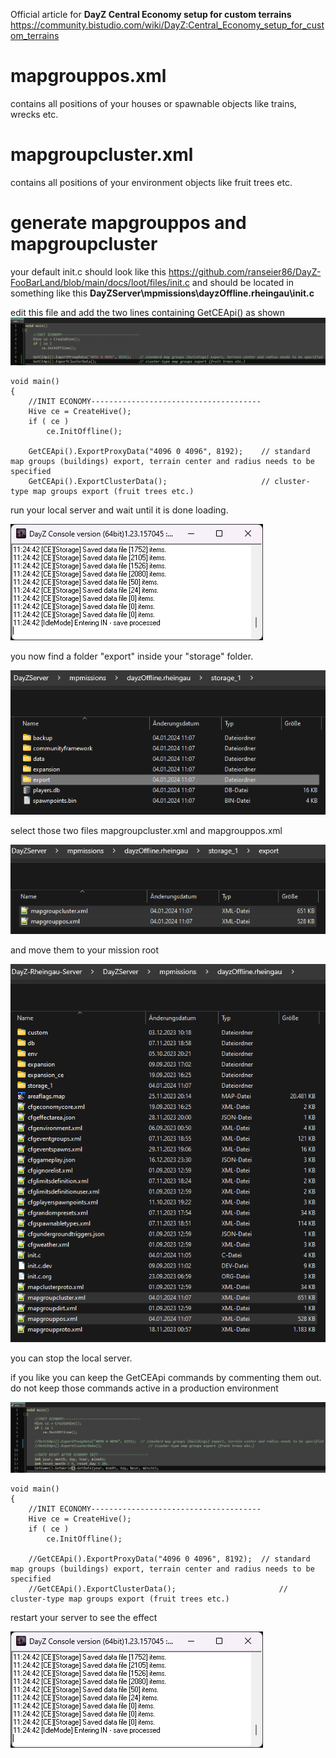 Official article for **DayZ Central Economy setup for custom terrains** https://community.bistudio.com/wiki/DayZ:Central_Economy_setup_for_custom_terrains

# mapgrouppos.xml
contains all positions of your houses or spawnable objects like trains, wrecks etc.

# mapgroupcluster.xml
contains all positions of your environment objects like fruit trees etc.

# generate mapgrouppos and mapgroupcluster
your default init.c should look like this https://github.com/ranseier86/DayZ-FooBarLand/blob/main/docs/loot/files/init.c and should be located in something like this **DayZServer\mpmissions\dayzOffline.rheingau\init.c**

edit this file and add the two lines containing GetCEApi() as shown
<img src="https://github.com/ranseier86/DayZ-FooBarLand/blob/main/docs/loot/img/initcgetceapi.png">

```
void main()
{
	//INIT ECONOMY--------------------------------------
	Hive ce = CreateHive();
	if ( ce )
		ce.InitOffline();
	
	GetCEApi().ExportProxyData("4096 0 4096", 8192);	// standard map groups (buildings) export, terrain center and radius needs to be specified
	GetCEApi().ExportClusterData();						// cluster-type map groups export (fruit trees etc.)
```

run your local server and wait until it is done loading.

<img src="https://github.com/ranseier86/DayZ-FooBarLand/blob/main/docs/loot/img/server.png">

you now find a folder "export" inside your "storage" folder.

<img src="https://github.com/ranseier86/DayZ-FooBarLand/blob/main/docs/loot/img/export.png">

select those two files mapgroupcluster.xml and mapgrouppos.xml 

<img src="https://github.com/ranseier86/DayZ-FooBarLand/blob/main/docs/loot/img/xmlfiles.png">

and move them to your mission root

<img src="https://github.com/ranseier86/DayZ-FooBarLand/blob/main/docs/loot/img/export2mission.png">

you can stop the local server.

if you like you can keep the GetCEApi commands by commenting them out. do not keep those commands active in a production environment

<img src="https://github.com/ranseier86/DayZ-FooBarLand/blob/main/docs/loot/img/initcgetceapicomment.png">

```
void main()
{
	//INIT ECONOMY--------------------------------------
	Hive ce = CreateHive();
	if ( ce )
		ce.InitOffline();
	
	//GetCEApi().ExportProxyData("4096 0 4096", 8192);	// standard map groups (buildings) export, terrain center and radius needs to be specified
	//GetCEApi().ExportClusterData();						// cluster-type map groups export (fruit trees etc.)
```

restart your server to see the effect

<img src="https://github.com/ranseier86/DayZ-FooBarLand/blob/main/docs/loot/img/server.png">
